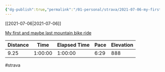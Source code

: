 ```yaml
---
{"dg-publish":true,"permalink":"/01-personal/strava/2021-07-06-my-first-and-maybe-last-mountain-bike-ride/"}
---
```



[[2021-07-06\|2021-07-06]]

[My first and maybe last mountain bike ride](https://www.strava.com/activities/5586668868)

| Distance | Time    | Elapsed Time | Pace | Elevation |
| -------- | ------- | ------------ | ---- | --------- |
| 9.25     | 1:00:00 | 1:00:00      | 6:29 | 888       |




#strava
